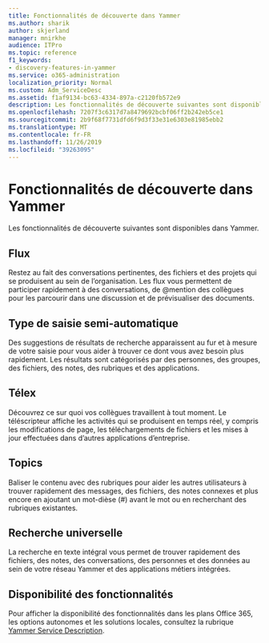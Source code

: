 ```yaml
---
title: Fonctionnalités de découverte dans Yammer
ms.author: sharik
author: skjerland
manager: mnirkhe
audience: ITPro
ms.topic: reference
f1_keywords:
- discovery-features-in-yammer
ms.service: o365-administration
localization_priority: Normal
ms.custom: Adm_ServiceDesc
ms.assetid: f1af9134-bc63-4334-897a-c2120fb572e9
description: Les fonctionnalités de découverte suivantes sont disponibles dans Yammer.
ms.openlocfilehash: 7207f3c6317d7a8479692bcbf06ff2b242eb5ce1
ms.sourcegitcommit: 2b9f68f7731dfd6f9d3f33e31e6303e81985ebb2
ms.translationtype: MT
ms.contentlocale: fr-FR
ms.lasthandoff: 11/26/2019
ms.locfileid: "39263095"
---
```

# <a name="discovery-features-in-yammer"></a>Fonctionnalités de découverte dans Yammer

Les fonctionnalités de découverte suivantes sont disponibles dans Yammer.
  
## <a name="feeds"></a>Flux

Restez au fait des conversations pertinentes, des fichiers et des projets qui se produisent au sein de l’organisation. Les flux vous permettent de participer rapidement à des conversations, de @mention des collègues pour les parcourir dans une discussion et de prévisualiser des documents.

## <a name="instant-type-ahead"></a>Type de saisie semi-automatique

Des suggestions de résultats de recherche apparaissent au fur et à mesure de votre saisie pour vous aider à trouver ce dont vous avez besoin plus rapidement. Les résultats sont catégorisés par des personnes, des groupes, des fichiers, des notes, des rubriques et des applications.
    
## <a name="ticker"></a>Télex

Découvrez ce sur quoi vos collègues travaillent à tout moment. Le téléscripteur affiche les activités qui se produisent en temps réel, y compris les modifications de page, les téléchargements de fichiers et les mises à jour effectuées dans d’autres applications d’entreprise.
  
## <a name="topics"></a>Topics

Baliser le contenu avec des rubriques pour aider les autres utilisateurs à trouver rapidement des messages, des fichiers, des notes connexes et plus encore en ajoutant un mot-dièse (#) avant le mot ou en recherchant des rubriques existantes.
  
## <a name="universal-search"></a>Recherche universelle

La recherche en texte intégral vous permet de trouver rapidement des fichiers, des notes, des conversations, des personnes et des données au sein de votre réseau Yammer et des applications métiers intégrées.
  
## <a name="feature-availability"></a>Disponibilité des fonctionnalités

Pour afficher la disponibilité des fonctionnalités dans les plans Office 365, les options autonomes et les solutions locales, consultez la rubrique [Yammer Service Description](yammer-service-description.md).
  
  
